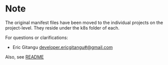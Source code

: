 # Note

The original manifest files have been moved to the individual projects on the project-level. They reside under the k8s folder of each.

For questions or clarifications:

- Eric Gitangu <developer.ericgitangu#@gmail.com>

Also, see [README](https://github.com/ericgitangu/microservices#README.md)